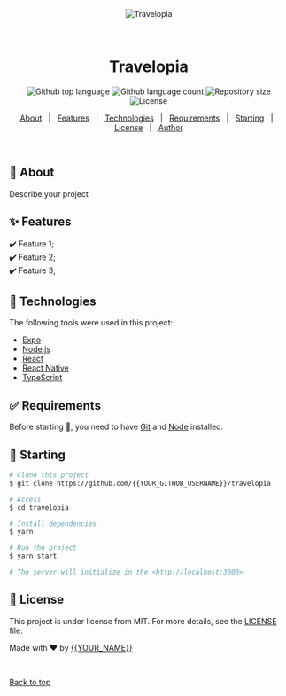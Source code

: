 <div align="center" id="top"> 
  <img src="./.github/app.gif" alt="Travelopia" />

  &#xa0;

  <!-- <a href="https://travelopia.netlify.app">Demo</a> -->
</div>

<h1 align="center">Travelopia</h1>

<p align="center">
  <img alt="Github top language" src="https://img.shields.io/github/languages/top/{{YOUR_GITHUB_USERNAME}}/travelopia?color=56BEB8">

  <img alt="Github language count" src="https://img.shields.io/github/languages/count/{{YOUR_GITHUB_USERNAME}}/travelopia?color=56BEB8">

  <img alt="Repository size" src="https://img.shields.io/github/repo-size/{{YOUR_GITHUB_USERNAME}}/travelopia?color=56BEB8">

  <img alt="License" src="https://img.shields.io/github/license/{{YOUR_GITHUB_USERNAME}}/travelopia?color=56BEB8">

  <!-- <img alt="Github issues" src="https://img.shields.io/github/issues/{{YOUR_GITHUB_USERNAME}}/travelopia?color=56BEB8" /> -->

  <!-- <img alt="Github forks" src="https://img.shields.io/github/forks/{{YOUR_GITHUB_USERNAME}}/travelopia?color=56BEB8" /> -->

  <!-- <img alt="Github stars" src="https://img.shields.io/github/stars/{{YOUR_GITHUB_USERNAME}}/travelopia?color=56BEB8" /> -->
</p>

<!-- Status -->

<!-- <h4 align="center"> 
	🚧  Travelopia 🚀 Under construction...  🚧
</h4> 

<hr> -->

<p align="center">
  <a href="#dart-about">About</a> &#xa0; | &#xa0; 
  <a href="#sparkles-features">Features</a> &#xa0; | &#xa0;
  <a href="#rocket-technologies">Technologies</a> &#xa0; | &#xa0;
  <a href="#white_check_mark-requirements">Requirements</a> &#xa0; | &#xa0;
  <a href="#checkered_flag-starting">Starting</a> &#xa0; | &#xa0;
  <a href="#memo-license">License</a> &#xa0; | &#xa0;
  <a href="https://github.com/{{YOUR_GITHUB_USERNAME}}" target="_blank">Author</a>
</p>

<br>

## :dart: About ##

Describe your project

## :sparkles: Features ##

:heavy_check_mark: Feature 1;\
:heavy_check_mark: Feature 2;\
:heavy_check_mark: Feature 3;

## :rocket: Technologies ##

The following tools were used in this project:

- [Expo](https://expo.io/)
- [Node.js](https://nodejs.org/en/)
- [React](https://pt-br.reactjs.org/)
- [React Native](https://reactnative.dev/)
- [TypeScript](https://www.typescriptlang.org/)

## :white_check_mark: Requirements ##

Before starting :checkered_flag:, you need to have [Git](https://git-scm.com) and [Node](https://nodejs.org/en/) installed.

## :checkered_flag: Starting ##

```bash
# Clone this project
$ git clone https://github.com/{{YOUR_GITHUB_USERNAME}}/travelopia

# Access
$ cd travelopia

# Install dependencies
$ yarn

# Run the project
$ yarn start

# The server will initialize in the <http://localhost:3000>
```

## :memo: License ##

This project is under license from MIT. For more details, see the [LICENSE](LICENSE.md) file.


Made with :heart: by <a href="https://github.com/{{YOUR_GITHUB_USERNAME}}" target="_blank">{{YOUR_NAME}}</a>

&#xa0;

<a href="#top">Back to top</a>

